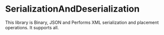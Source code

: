 # SerializationAndDeserialization

This library is Binary, JSON and Performs XML serialization and placement operations. It supports all.
